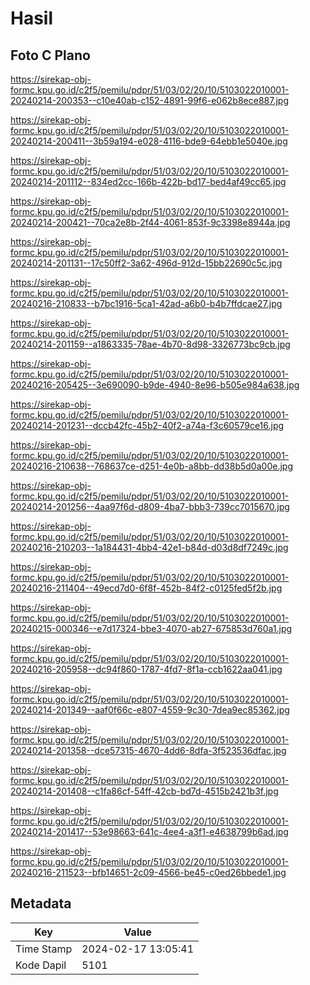 # Hasil

## Foto C Plano

https://sirekap-obj-formc.kpu.go.id/c2f5/pemilu/pdpr/51/03/02/20/10/5103022010001-20240214-200353--c10e40ab-c152-4891-99f6-e062b8ece887.jpg

https://sirekap-obj-formc.kpu.go.id/c2f5/pemilu/pdpr/51/03/02/20/10/5103022010001-20240214-200411--3b59a194-e028-4116-bde9-64ebb1e5040e.jpg

https://sirekap-obj-formc.kpu.go.id/c2f5/pemilu/pdpr/51/03/02/20/10/5103022010001-20240214-201112--834ed2cc-166b-422b-bd17-bed4af49cc65.jpg

https://sirekap-obj-formc.kpu.go.id/c2f5/pemilu/pdpr/51/03/02/20/10/5103022010001-20240214-200421--70ca2e8b-2f44-4061-853f-9c3398e8944a.jpg

https://sirekap-obj-formc.kpu.go.id/c2f5/pemilu/pdpr/51/03/02/20/10/5103022010001-20240214-201131--17c50ff2-3a62-496d-912d-15bb22690c5c.jpg

https://sirekap-obj-formc.kpu.go.id/c2f5/pemilu/pdpr/51/03/02/20/10/5103022010001-20240216-210833--b7bc1916-5ca1-42ad-a6b0-b4b7ffdcae27.jpg

https://sirekap-obj-formc.kpu.go.id/c2f5/pemilu/pdpr/51/03/02/20/10/5103022010001-20240214-201159--a1863335-78ae-4b70-8d98-3326773bc9cb.jpg

https://sirekap-obj-formc.kpu.go.id/c2f5/pemilu/pdpr/51/03/02/20/10/5103022010001-20240216-205425--3e690090-b9de-4940-8e96-b505e984a638.jpg

https://sirekap-obj-formc.kpu.go.id/c2f5/pemilu/pdpr/51/03/02/20/10/5103022010001-20240214-201231--dccb42fc-45b2-40f2-a74a-f3c60579ce16.jpg

https://sirekap-obj-formc.kpu.go.id/c2f5/pemilu/pdpr/51/03/02/20/10/5103022010001-20240216-210638--768637ce-d251-4e0b-a8bb-dd38b5d0a00e.jpg

https://sirekap-obj-formc.kpu.go.id/c2f5/pemilu/pdpr/51/03/02/20/10/5103022010001-20240214-201256--4aa97f6d-d809-4ba7-bbb3-739cc7015670.jpg

https://sirekap-obj-formc.kpu.go.id/c2f5/pemilu/pdpr/51/03/02/20/10/5103022010001-20240216-210203--1a184431-4bb4-42e1-b84d-d03d8df7249c.jpg

https://sirekap-obj-formc.kpu.go.id/c2f5/pemilu/pdpr/51/03/02/20/10/5103022010001-20240216-211404--49ecd7d0-6f8f-452b-84f2-c0125fed5f2b.jpg

https://sirekap-obj-formc.kpu.go.id/c2f5/pemilu/pdpr/51/03/02/20/10/5103022010001-20240215-000346--e7d17324-bbe3-4070-ab27-675853d760a1.jpg

https://sirekap-obj-formc.kpu.go.id/c2f5/pemilu/pdpr/51/03/02/20/10/5103022010001-20240216-205958--dc94f860-1787-4fd7-8f1a-ccb1622aa041.jpg

https://sirekap-obj-formc.kpu.go.id/c2f5/pemilu/pdpr/51/03/02/20/10/5103022010001-20240214-201349--aaf0f66c-e807-4559-9c30-7dea9ec85362.jpg

https://sirekap-obj-formc.kpu.go.id/c2f5/pemilu/pdpr/51/03/02/20/10/5103022010001-20240214-201358--dce57315-4670-4dd6-8dfa-3f523536dfac.jpg

https://sirekap-obj-formc.kpu.go.id/c2f5/pemilu/pdpr/51/03/02/20/10/5103022010001-20240214-201408--c1fa86cf-54ff-42cb-bd7d-4515b2421b3f.jpg

https://sirekap-obj-formc.kpu.go.id/c2f5/pemilu/pdpr/51/03/02/20/10/5103022010001-20240214-201417--53e98663-641c-4ee4-a3f1-e4638799b6ad.jpg

https://sirekap-obj-formc.kpu.go.id/c2f5/pemilu/pdpr/51/03/02/20/10/5103022010001-20240216-211523--bfb14651-2c09-4566-be45-c0ed26bbede1.jpg


## Metadata

| Key        | Value               |
| ---------- | ------------------- |
| Time Stamp | 2024-02-17 13:05:41 |
| Kode Dapil | 5101                |



